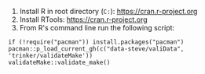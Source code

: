 1. Install R in root directory (`C:`): https://cran.r-project.org
2. Install RTools: https://cran.r-project.org
3. From R's command line run the following script:

```
if (!require("pacman")) install.packages("pacman")
pacman::p_load_current_gh(c("data-steve/valiData", 'trinker/validateMake'))
validateMake::validate_make()
```
